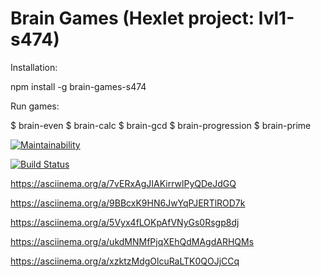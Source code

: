 # Brain Games (Hexlet project: lvl1-s474)

Installation:

npm install -g brain-games-s474

Run games:

  $ brain-even
  $ brain-calc
  $ brain-gcd
  $ brain-progression
  $ brain-prime

[![Maintainability](https://api.codeclimate.com/v1/badges/0e93cb25d8a14ee0ec71/maintainability)](https://codeclimate.com/github/lev33/project-lvl1-s474/maintainability)

[![Build Status](https://travis-ci.org/lev33/project-lvl1-s474.svg?branch=master)](https://travis-ci.org/lev33/project-lvl1-s474)


https://asciinema.org/a/7vERxAgJIAKirrwlPyQDeJdGQ

https://asciinema.org/a/9BBcxK9HN6JwYqPJERTlROD7k

https://asciinema.org/a/5Vyx4fLOKpAfVNyGs0Rsgp8dj

https://asciinema.org/a/ukdMNMfPjqXEhQdMAgdARHQMs

https://asciinema.org/a/xzktzMdgOlcuRaLTK0QOJjCCq

